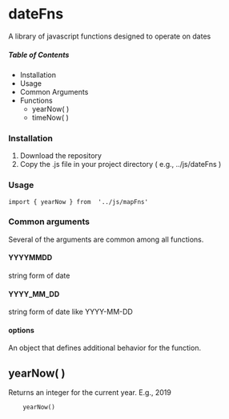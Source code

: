 # dateFns
A library of javascript functions designed to operate on dates
##### Table of Contents
- Installation
- Usage
- Common Arguments
- Functions  
	- yearNow( )  
	- timeNow( )


### Installation

 1. Download the repository 
 2. Copy the .js file in your project directory ( e.g., ../js/dateFns )

### Usage
    import { yearNow } from  '../js/mapFns'

### Common arguments
Several of the arguments are common among all functions.
#### YYYYMMDD
string form of date

#### YYYY_MM_DD
string form of date like YYYY-MM-DD

#### options
An object that defines additional behavior for the function.



## yearNow( )
Returns an integer for the current year.  E.g., 2019

```    yearNow()```


<!--stackedit_data:
eyJoaXN0b3J5IjpbMTI0MTE0NzE5M119
-->